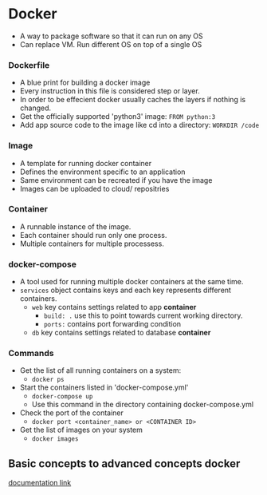 # Docker
- A way to package software so that it can run on any OS
- Can replace VM. Run different OS on top of a single OS

### Dockerfile
- A blue print for building a docker image
- Every instruction in this file is considered step or layer.
- In order to be effecient docker usually caches the layers if nothing is changed.
- Get the officially supported 'python3' image:
  `FROM python:3`
- Add app source code to the image like cd into a directory:
  `WORKDIR /code`

### Image
- A template for running docker container
- Defines the environment specific to an application
- Same environment can be recreated if you have the image
- Images can be uploaded to cloud/ repositries

### Container
- A runnable instance of the image.
- Each container should run only one process.
- Multiple containers for multiple processess.

### docker-compose
- A tool used for running multiple docker containers at the same time.
- `services` object contains keys and each key represents different containers.
  - `web` key contains settings related to app **container**
    - `build: .` use this to point towards current working directory.
    - `ports:` contains port forwarding condition
  - `db` key contains settings related to database **container**

### Commands
- Get the list of all running containers on a system:
	- `docker ps`
- Start the containers listed in 'docker-compose.yml'
  - `docker-compose up`
  - Use this command in the directory containing docker-compose.yml
- Check the port of the container
  - `docker port <container_name> or <CONTAINER ID>`
- Get the list of images on your system
  -  `docker images`


## Basic concepts to advanced concepts docker
[documentation link](https://github.com/docker/labs/tree/master/beginner/)